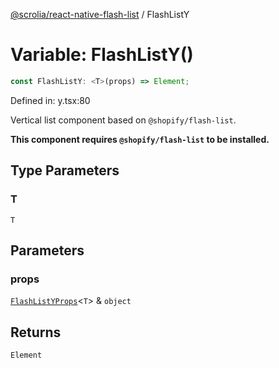 [@scrolia/react-native-flash-list](../README.md) / FlashListY

# Variable: FlashListY()

```ts
const FlashListY: <T>(props) => Element;
```

Defined in: y.tsx:80

Vertical list component based on `@shopify/flash-list`.

**This component requires `@shopify/flash-list` to be installed.**

## Type Parameters

### T

`T`

## Parameters

### props

[`FlashListYProps`](../type-aliases/FlashListYProps.md)\<`T`\> & `object`

## Returns

`Element`
